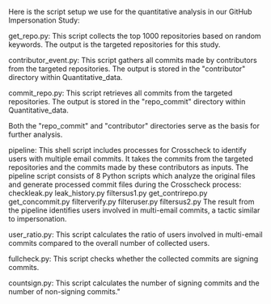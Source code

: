 Here is the script setup we use for the quantitative analysis in our GitHub Impersonation Study:

get_repo.py: This script collects the top 1000 repositories based on random keywords. The output is the targeted repositories for this study.

contributor_event.py: This script gathers all commits made by contributors from the targeted repositories. The output is stored in the "contributor" directory within Quantitative_data.

commit_repo.py: This script retrieves all commits from the targeted repositories. The output is stored in the "repo_commit" directory within Quantitative_data.

Both the "repo_commit" and "contributor" directories serve as the basis for further analysis.

pipeline: This shell script includes processes for Crosscheck to identify users with multiple email commits. It takes the commits from the targeted repositories and the commits made by these contributors as inputs. The pipeline script consists of 8 Python scripts which analyze the original files and generate processed commit files during the Crosscheck process:
checkleak.py
leak_history.py
filtersus1.py
get_contrirepo.py
get_concommit.py
filterverify.py
filteruser.py
filtersus2.py
The result from the pipeline identifies users involved in multi-email commits, a tactic similar to impersonation.

user_ratio.py: This script calculates the ratio of users involved in multi-email commits compared to the overall number of collected users.

fullcheck.py: This script checks whether the collected commits are signing commits.

countsign.py: This script calculates the number of signing commits and the number of non-signing commits."
